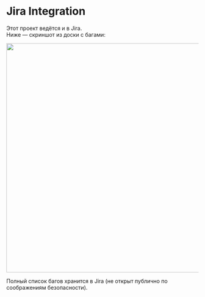 # Jira Integration

Этот проект ведётся и в Jira.  
Ниже — скриншот из доски с багами:

<img src="jira-overview.png" width="600"/>

Полный список багов хранится в Jira (не открыт публично по соображениям безопасности).